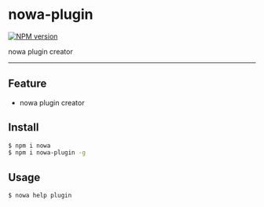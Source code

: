 # nowa-plugin

[![NPM version](https://img.shields.io/npm/v/nowa-plugin.svg?style=flat)](https://npmjs.org/package/nowa-plugin)

nowa plugin creator

---

## Feature

- nowa plugin creator

## Install

```bash
$ npm i nowa
$ npm i nowa-plugin -g
```

## Usage

```bash
$ nowa help plugin
```
